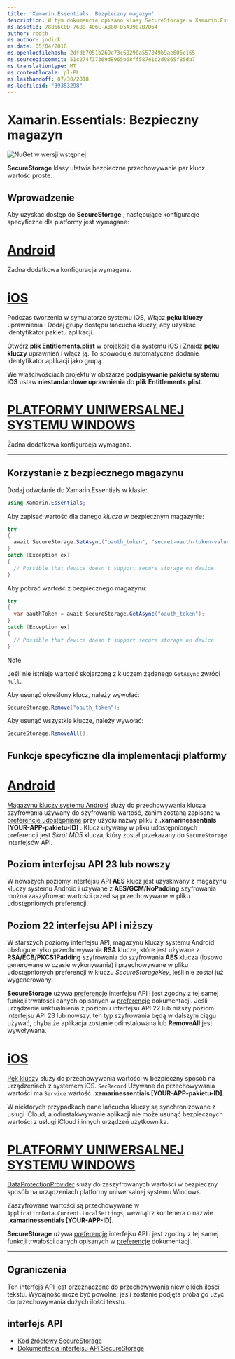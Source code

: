 ```yaml
---
title: 'Xamarin.Essentials: Bezpieczny magazyn'
description: W tym dokumencie opisano klasy SecureStorage w Xamarin.Essentials, co ułatwia bezpieczne przechowywanie par klucz wartość proste. Omówiono w nim sposób użycia klasy, funkcje specyficzne dla implementacji platformy i ograniczeń.
ms.assetid: 78856C0D-76BB-406E-A880-D5A3987B7D64
author: redth
ms.author: jodick
ms.date: 05/04/2018
ms.openlocfilehash: 2dfdb7051b269e73c68290a557849b9ae606c165
ms.sourcegitcommit: 51c274f37369d8965b68ff587e1c2d9865f85da7
ms.translationtype: MT
ms.contentlocale: pl-PL
ms.lasthandoff: 07/30/2018
ms.locfileid: "39353298"
---
```

# <a name="xamarinessentials-secure-storage"></a>Xamarin.Essentials: Bezpieczny magazyn

![NuGet w wersji wstępnej](~/media/shared/pre-release.png)

**SecureStorage** klasy ułatwia bezpieczne przechowywanie par klucz wartość proste.

## <a name="getting-started"></a>Wprowadzenie

Aby uzyskać dostęp do **SecureStorage** , następujące konfiguracje specyficzne dla platformy jest wymagane:

# <a name="androidtabandroid"></a>[Android](#tab/android)

Żadna dodatkowa konfiguracja wymagana.

# <a name="iostabios"></a>[iOS](#tab/ios)

Podczas tworzenia w symulatorze systemu iOS, Włącz **pęku kluczy** uprawnienia i Dodaj grupy dostępu łańcucha kluczy, aby uzyskać identyfikator pakietu aplikacji.

Otwórz **plik Entitlements.plist** w projekcie dla systemu iOS i Znajdź **pęku kluczy** uprawnień i włącz ją. To spowoduje automatyczne dodanie identyfikator aplikacji jako grupą.

We właściwościach projektu w obszarze **podpisywanie pakietu systemu iOS** ustaw **niestandardowe uprawnienia** do **plik Entitlements.plist**.

# <a name="uwptabuwp"></a>[PLATFORMY UNIWERSALNEJ SYSTEMU WINDOWS](#tab/uwp)

Żadna dodatkowa konfiguracja wymagana.

-----

## <a name="using-secure-storage"></a>Korzystanie z bezpiecznego magazynu

Dodaj odwołanie do Xamarin.Essentials w klasie:

```csharp
using Xamarin.Essentials;
```

Aby zapisać wartość dla danego _klucza_ w bezpiecznym magazynie:

```csharp
try
{
  await SecureStorage.SetAsync("oauth_token", "secret-oauth-token-value");
}
catch (Exception ex)
{
  // Possible that device doesn't support secure storage on device.
}
```

Aby pobrać wartość z bezpiecznego magazynu:

```csharp
try
{
  var oauthToken = await SecureStorage.GetAsync("oauth_token");
}
catch (Exception ex)
{
  // Possible that device doesn't support secure storage on device.
}
```

> [!NOTE]
> Jeśli nie istnieje wartość skojarzoną z kluczem żądanego `GetAsync` zwróci `null`.

Aby usunąć określony klucz, należy wywołać:

```csharp
SecureStorage.Remove("oauth_token");
```

Aby usunąć wszystkie klucze, należy wywołać:

```csharp
SecureStorage.RemoveAll();
```


## <a name="platform-implementation-specifics"></a>Funkcje specyficzne dla implementacji platformy

# <a name="androidtabandroid"></a>[Android](#tab/android)

[Magazynu kluczy systemu Android](https://developer.android.com/training/articles/keystore.html) służy do przechowywania klucza szyfrowania używany do szyfrowania wartość, zanim zostaną zapisane w [preferencje udostępniane](https://developer.android.com/training/data-storage/shared-preferences.html) przy użyciu nazwy pliku z **.xamarinessentials [YOUR-APP-pakietu-ID]** .  Klucz używany w pliku udostępnionych preferencji jest _Skrót MD5_ klucza, który został przekazany do `SecureStorage` interfejsów API.

## <a name="api-level-23-and-higher"></a>Poziom interfejsu API 23 lub nowszy

W nowszych poziomy interfejsu API **AES** klucz jest uzyskiwany z magazynu kluczy systemu Android i używane z **AES/GCM/NoPadding** szyfrowania można zaszyfrować wartości przed są przechowywane w pliku udostępnionych preferencji.

## <a name="api-level-22-and-lower"></a>Poziom 22 interfejsu API i niższy

W starszych poziomy interfejsu API, magazynu kluczy systemu Android obsługuje tylko przechowywania **RSA** klucze, które jest używane z **RSA/ECB/PKCS1Padding** szyfrowania do szyfrowania **AES** klucza (losowo generowane w czasie wykonywania) i przechowywane w pliku udostępnionych preferencji w kluczu _SecureStorageKey_, jeśli nie został już wygenerowany.

**SecureStorage** używa [preferencje](preferences.md) interfejsu API i jest zgodny z tej samej funkcji trwałości danych opisanych w [preferencje](preferences.md#persistence) dokumentacji. Jeśli urządzenie uaktualnienia z poziomu interfejsu API 22 lub niższy poziom interfejsu API 23 lub nowszy, ten typ szyfrowania będą w dalszym ciągu używać, chyba że aplikacja zostanie odinstalowana lub **RemoveAll** jest wywoływana.

# <a name="iostabios"></a>[iOS](#tab/ios)

[Pęk kluczy](https://developer.xamarin.com/api/type/Security.SecKeyChain/) służy do przechowywania wartości w bezpieczny sposób na urządzeniach z systemem iOS.  `SecRecord` Używane do przechowywania wartości ma `Service` wartość **.xamarinessentials [YOUR-APP-pakietu-ID]**.

W niektórych przypadkach dane łańcucha kluczy są synchronizowane z usługi iCloud, a odinstalowywanie aplikacji nie może usunąć bezpiecznych wartości z usługi iCloud i innych urządzeń użytkownika.

# <a name="uwptabuwp"></a>[PLATFORMY UNIWERSALNEJ SYSTEMU WINDOWS](#tab/uwp)

[DataProtectionProvider](https://docs.microsoft.com/uwp/api/windows.security.cryptography.dataprotection.dataprotectionprovider) służy do zaszyfrowanych wartości w bezpieczny sposób na urządzeniach platformy uniwersalnej systemu Windows.

Zaszyfrowane wartości są przechowywane w `ApplicationData.Current.LocalSettings`, wewnątrz kontenera o nazwie **.xamarinessentials [YOUR-APP-ID]**.

**SecureStorage** używa [preferencje](preferences.md) interfejsu API i jest zgodny z tej samej funkcji trwałości danych opisanych w [preferencje](preferences.md#persistence) dokumentacji.

-----

## <a name="limitations"></a>Ograniczenia

Ten interfejs API jest przeznaczone do przechowywania niewielkich ilości tekstu.  Wydajność może być powolne, jeśli zostanie podjęta próba go użyć do przechowywania dużych ilości tekstu.

## <a name="api"></a>interfejs API

- [Kod źródłowy SecureStorage](https://github.com/xamarin/Essentials/tree/master/Xamarin.Essentials/SecureStorage)
- [Dokumentacja interfejsu API SecureStorage](xref:Xamarin.Essentials.SecureStorage)

